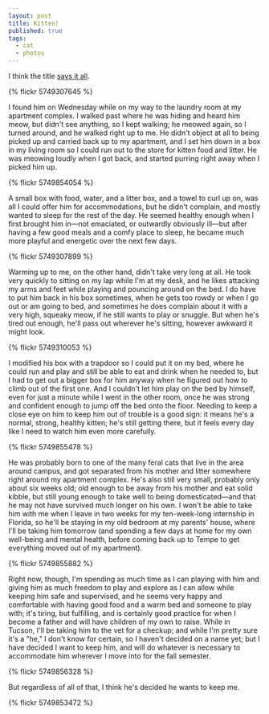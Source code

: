 ```yaml
---
layout: post
title: Kitten!
published: true
tags:
  - cat
  - photos
---
```


I think the title [says it all][1].

{% flickr 5749307645 %}
<!-- more -->

I found him on Wednesday while on my way to the laundry room at my 
apartment complex. I walked past where he was hiding and heard him 
meow, but didn't see anything, so I kept walking; he meowed again, so I 
turned around, and he walked right up to me. He didn't object at all to 
being picked up and carried back up to my apartment, and I set him down 
in a box in my living room so I could run out to the store for kitten 
food and litter. He was meowing loudly when I got back, and started 
purring right away when I picked him up.

{% flickr 5749854054 %}

A small box with food, water, and a litter box, and a towel to curl up 
on, was all I could offer him for accommodations, but he didn't 
complain, and mostly wanted to sleep for the rest of the day. He 
seemed healthy enough when I first brought him in—not emaciated, or 
outwardly obviously ill—but after having a few good meals and a comfy 
place to sleep, he became much more playful and energetic over the next 
few days.

{% flickr 5749307899 %}

Warming up to me, on the other hand, didn't take very long at all. He 
took very quickly to sitting on my lap while I'm at my desk, and he 
likes attacking my arms and feet while playing and pouncing around on 
the bed. I do have to put him back in his box sometimes, when he gets 
too rowdy or when I go out or am going to bed, and sometimes he does 
complain about it with a very high, squeaky meow, if he still wants to 
play or snuggle. But when he's tired out enough, he'll pass out 
wherever he's sitting, however awkward it might look.

{% flickr 5749310053 %}

I modified his box with a trapdoor so I could put it on my bed, where 
he could run and play and still be able to eat and drink when he needed 
to, but I had to get out a bigger box for him anyway when he figured 
out how to climb out of the first one. And I couldn't let him play on 
the bed by himself, even for just a minute while I went in the other 
room, once he was strong and confident enough to jump off the bed onto 
the floor. Needing to keep a close eye on him to keep him out of 
trouble is a good sign: it means he's a normal, strong, healthy kitten; 
he's still getting there, but it feels every day like I need to watch 
him even more carefully.

{% flickr 5749855478 %}

He was probably born to one of the many feral cats that live in the 
area around campus, and got separated from his mother and litter 
somewhere right around my apartment complex. He's also still very 
small, probably only about six weeks old; old enough to be away from 
his mother and eat solid kibble, but still young enough to take well to 
being domesticated—and that he may not have survived much longer on 
his own. I won't be able to take him with me when I leave in two weeks 
for my ten-week-long internship in Florida, so he'll be staying in my 
old bedroom at my parents' house, where I'll be taking him tomorrow 
(and spending a few days at home for my own well-being and mental 
health, before coming back up to Tempe to get everything moved out of 
my apartment).

{% flickr 5749855882 %}

Right now, though, I'm spending as much time as I can playing with him 
and giving him as much freedom to play and explore as I can allow while 
keeping him safe and supervised, and he seems very happy and 
comfortable with having good food and a warm bed and someone to play 
with; it's tiring, but fulfilling, and is certainly good practice for 
when I become a father and will have children of my own to raise. While 
in Tucson, I'll be taking him to the vet for a checkup; and while I'm 
pretty sure it's a "he," I don't know for certain, so I haven't decided 
on a name yet; but I have decided I want to keep him, and will do 
whatever is necessary to accommodate him wherever I move into for the 
fall semester.

{% flickr 5749856328 %}

But regardless of all of that, I think he's decided he wants to keep me.

{% flickr 5749853472 %}

[1]: http://www.flickr.com/photos/jbhannah/sets/72157626784508774/
